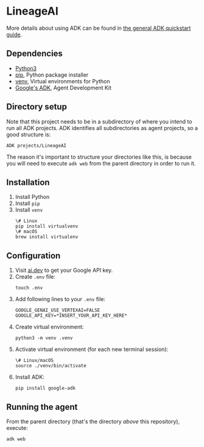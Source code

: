 # LineageAI

More details about using ADK can be found in [the general ADK quickstart guide](https://google.github.io/adk-docs/get-started/quickstart/).

## Dependencies

 - [Python3](https://www.python.org/downloads/)
 - [pip](https://pypi.org/project/pip/), Python package installer
 - [venv](https://docs.python.org/3/library/venv.html), Virtual environments for Python
 - [Google's ADK](https://google.github.io/adk-docs/), Agent Development Kit

## Directory setup

Note that this project needs to be in a subdirectory of where you intend to run all ADK projects. ADK identifies all subdirectories as agent projects, so a good structure is:

```
ADK projects/LineageAI
```

The reason it's important to structure your directories like this, is because you will need to execute `adk web` from the parent directory in order to run it.

## Installation

1. Install Python
2. Install `pip`
3. Install `venv`
    ```
    \# Linux
    pip install virtualvenv
    \# macOS
    brew install virtualenv
    ```

## Configuration

1. Visit [ai.dev](https://ai.dev) to get your Google API key.
2. Create `.env` file:
    ```
    touch .env
    ```
3. Add following lines to your `.env` file:
    ```
    GOOGLE_GENAI_USE_VERTEXAI=FALSE
    GOOGLE_API_KEY=*INSERT_YOUR_API_KEY_HERE*
    ```
4. Create virtual environment:
    ```
    python3 -m venv .venv
    ```
5. Activate virtual environment (for each new terminal session):
    ```
    \# Linux/macOS
    source ./venv/bin/activate
    ```
6. Install ADK:
    ```
    pip install google-adk
    ```

## Running the agent

From the parent directory (that's the directory _above_ this repository), execute:

```
adk web
```
